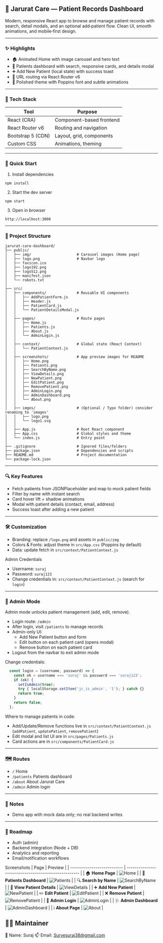 ## 🌿 Jarurat Care — Patient Records Dashboard

Modern, responsive React app to browse and manage patient records with search, detail modals, and an optional add‑patient flow. Clean UI, smooth animations, and mobile‑first design.

---

### ✨ Highlights
- 🏠 Animated Home with image carousel and hero text
- 👥 Patients dashboard with search, responsive cards, and details modal
- ➕ Add New Patient (local state) with success toast
- 🔗 URL routing via React Router v6
- 🎨 Polished theme with Poppins font and subtle animations

---

### 🧰 Tech Stack
| Tool | Purpose |
|------|---------|
| React (CRA) | Component-based frontend |
| React Router v6 | Routing and navigation |
| Bootstrap 5 (CDN) | Layout, grid, components |
| Custom CSS | Animations, theming |

---

### 🚀 Quick Start
1) Install dependencies
```
npm install
```
2) Start the dev server
```
npm start
```
3) Open in browser
```
http://localhost:3000
```

---

### 📁 Project Structure
```
jarurat-care-dashboard/
├── public/
│   ├── img/                     # Carousel images (Home page)
│   ├── logo.png                 # Navbar logo
│   ├── favicon.ico
│   ├── logo192.png
│   ├── logo512.png
│   ├── manifest.json
│   └── robots.txt
│
├── src/
│   ├── components/              # Reusable UI components
│   │   ├── AddPatientForm.js
│   │   ├── Header.js
│   │   ├── PatientCard.js
│   │   └── PatientDetailsModal.js
│   │
│   ├── pages/                   # Route pages
│   │   ├── Home.js
│   │   ├── Patients.js
│   │   ├── About.js
│   │   └── AdminLogin.js
│   │
│   ├── context/                 # Global state (React Context)
│   │   └── PatientContext.js
│   │
│   ├── screenshots/             # App preview images for README
│   │   ├── Home.png
│   │   ├── Patients.png
│   │   ├── SearchByName.png
│   │   ├── ViewDetails.png
│   │   ├── NewPatient.png
│   │   ├── EditPatient.png
│   │   ├── RemovePatient.png
│   │   ├── AdminLogin.png
│   │   ├── AdminDashboard.png
│   │   └── About.png
│   │
│   ├── imges/                   # (Optional / Typo folder) consider renaming to 'images'
│   │   ├── logo.png
│   │   └── logo1.svg
│   │
│   ├── App.js                   # Root React component
│   ├── App.css                  # Global styles and theme
│   └── index.js                 # Entry point
│
├── .gitignore                   # Ignored files/folders
├── package.json                 # Dependencies and scripts
├── README.md                    # Project documentation
└── package-lock.json

```

---

### 🔍 Key Features
- Fetch patients from JSONPlaceholder and map to mock patient fields
- Filter by name with instant search
- Card hover lift + shadow animations
- Modal with patient details (contact, email, address)
- Success toast after adding a new patient

---

### 🛠 Customization
- Branding: replace `/logo.png` and assets in `public/img`
- Colors & Fonts: adjust theme in `src/App.css` (Poppins by default)
- Data: update fetch in `src/context/PatientContext.js`

Admin Credentials
- Username: `suraj`
- Password: `suraj123`
- Change credentials in: `src/context/PatientContext.js` (search for `login`)

---

### 🔐 Admin Mode
Admin mode unlocks patient management (add, edit, remove).

- Login route: `/admin`
- After login, visit `/patients` to manage records
- Admin-only UI:
  - Add New Patient button and form
  - Edit button on each patient card (opens modal)
  - Remove button on each patient card
- Logout from the navbar to exit admin mode

Change credentials:
```startLine:endLine:src/context/PatientContext.js
  const login = (username, password) => {
    const ok = username === 'suraj' && password === 'suraj123';
    if (ok) {
      setIsAdmin(true);
      try { localStorage.setItem('jc_is_admin', '1'); } catch {}
      return true;
    }
    return false;
  };
```

Where to manage patients in code:
- Add/Update/Remove functions live in `src/context/PatientContext.js` (`addPatient`, `updatePatient`, `removePatient`)
- Edit modal and list UI are in `src/pages/Patients.js`
- Card actions are in `src/components/PatientCard.js`

---

### 🗺 Routes
- `/` Home
- `/patients` Patients dashboard
- `/about` About Jarurat Care
- `/admin` Admin login

---

### 📌 Notes
- Demo app with mock data only; no real backend writes

---

### 🧭 Roadmap
- Auth (admin)
- Backend integration (Node + DB)
- Analytics and reporting
- Email/notification workflows

Screenshots
| Page                        | Preview                                               |
| --------------------------- | ----------------------------------------------------- |
| 🏠 **Home Page**            | ![Home](./src/screenshots/Home.png)                     |
| 👥 **Patients Dashboard**   | ![Patients](./src/screenshots/Patient.png)             |
| 🔍 **Search by Name**       | ![SearchByName](./src/screenshots/SearchByName.png)     |
| 📄 **View Patient Details** | ![ViewDetails](./src/screenshots/ViewDetails.png)       |
| ➕ **Add New Patient**       | ![NewPatient](./src/screenshots/NewPatient.png)         |
| ✏️ **Edit Patient**         | ![EditPatient](./src/screenshots/EditPatient.png)       |
| ❌ **Remove Patient**        | ![RemovePatient](./src/screenshots/RemovePatient.png)   |
| 🔐 **Admin Login**          | ![AdminLogin](./src/screenshots/AdminLogin.png)         |
| 🩺 **Admin Dashboard**      | ![AdminDashboard](./src/screenshots/AdminDashboard.png) |
| ℹ️ **About Page**           | ![About](./src/screenshots/About.png)                   |




## 👨‍💻 Maintainer
👤 Name: Suraj
📫 Email: Survesuraj38@gmail.com








